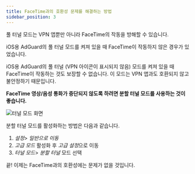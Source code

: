 ```yaml
---
title: FaceTime과의 호환성 문제를 해결하는 방법
sidebar_position: 3
---
```


풀 터널 모드는 VPN 앱뿐만 아니라 FaceTime의 작동을 방해할 수 있습니다.

iOS용 AdGuard의 풀 터널 모드를 켜져 있을 때 FaceTime이 작동하지 않은 경우가 있었습니다.

iOS용 AdGuard의 풀 터널 (VPN 아이콘이 표시되지 않음) 모드를 켜져 있을 때 FaceTime이 작동하는 것도 보장할 수 없습니다. 이 모드는 VPN 앱과도 호환되지 않고 불안정하기 때문입니다.

**FaceTime 영상/음성 통화가 중단되지 않도록 하려면 분할 터널 모드를 사용하는 것이 좋습니다.**

![터널 모드 화면](https://cdn.adguard.com/public/Adguard/kb/newscreenshots/Ru/iOS/tunnel-mode.PNG?!)

분할 터널 모드를 활성화하는 방법은 다음과 같습니다.
1. *설정*> *일반으로 이동*
2. *고급 모드* 활성화 후 *고급 설정*으로 이동
3. *터널 모드*> *분할 터널* 모드 선택

끝! 이제는 FaceTime과의 호환성에는 문제가 없을 것입니다.